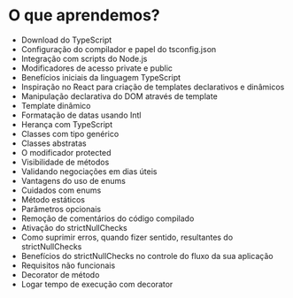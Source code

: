# O que aprendemos?
- Download do TypeScript
- Configuração do compilador e papel do tsconfig.json
- Integração com scripts do Node.js
- Modificadores de acesso private e public
- Benefícios iniciais da linguagem TypeScript
- Inspiração no React para criação de templates declarativos e dinâmicos
- Manipulação declarativa do DOM através de template
- Template dinâmico
- Formatação de datas usando Intl
- Herança com TypeScript
- Classes com tipo genérico
- Classes abstratas
- O modificador protected
- Visibilidade de métodos
- Validando negociações em dias úteis
- Vantagens do uso de enums
- Cuidados com enums
- Método estáticos
- Parâmetros opcionais
- Remoção de comentários do código compilado
- Ativação do strictNullChecks
- Como suprimir erros, quando fizer sentido, resultantes do strictNullChecks
- Benefícios do strictNullChecks no controle do fluxo da sua aplicação
- Requisitos não funcionais
- Decorator de método
- Logar tempo de execução com decorator